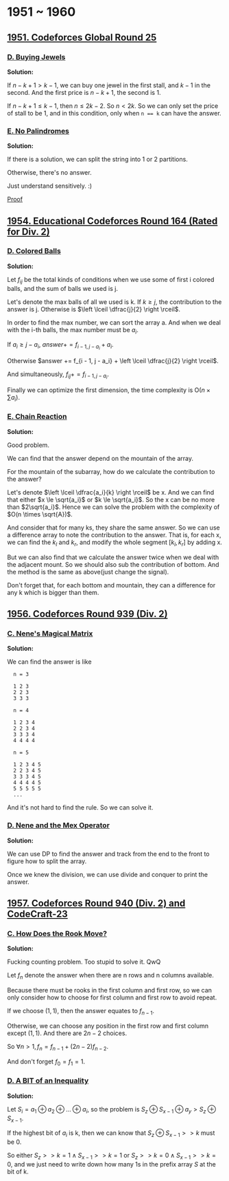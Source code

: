 # 1951 ~ 1960
## [1951. Codeforces Global Round 25](https://codeforces.com/contest/1951)

### [D. Buying Jewels](https://codeforces.com/problemset/problem/1951/D)

**Solution:**

  If $n - k + 1 > k - 1$, we can buy one jewel in the first stall, and $k - 1$ in the second.
  And the first price is $n - k + 1$, the second is $1$.

  If $n - k + 1 \le k - 1$, then $n \le 2k - 2$. So $n < 2k$. 
  So we can only set the price of stall to be $1$, and in this condition, only when `n == k` can have the answer.

### [E. No Palindromes](https://codeforces.com/problemset/problem/1951/E)

**Solution:**

  If there is a solution, we can split the string into $1$ or $2$ partitions.

  Otherwise, there's no answer.

  Just understand sensitively. :)

  [Proof](https://www.luogu.com.cn/article/6oylf8c0)


## [1954. Educational Codeforces Round 164 (Rated for Div. 2)](https://codeforces.com/contest/1954)

### [D. Colored Balls](https://codeforces.com/contest/1954/problem/D)

**Solution:**

  Let $f_{ij}$ be the total kinds of conditions when we use some of first i colored balls, and the sum of balls we used is j.

  Let's denote the max balls of all we used is k. If $k \ge j$, the contribution to the answer is j.
  Otherwise is $\left \lceil \dfrac{j}{2} \right \rceil$.

  In order to find the max number, we can sort the array a. And when we deal with the i-th balls, the max number must be $a_i$.

  If $a_i \ge j - a_i$, $answer += f_{i - 1, j - a_i} + a_i$.

  Otherwise $answer += f_{i - 1, j - a_i} + \left \lceil \dfrac{j}{2} \right \rceil$.
    
  And simultaneously, $f_{ij} += f_{i - 1, j - a_i}$.

  Finally we can optimize the first dimension, the time complexity is O($n \times \sum a_i$).


### [E. Chain Reaction](https://codeforces.com/contest/1954/problem/E)

**Solution:**

  Good problem.

  We can find that the answer depend on the mountain of the array.

  For the mountain of the subarray, how do we calculate the contribution to the answer?

  Let's denote $\left \lceil \dfrac{a_i}{k} \right \rceil$ be x. And we can find that either $x \le \sqrt{a_i}$ or $k \le \sqrt{a_i}$.
  So the x can be no more than $2\sqrt{a_i}$. Hence we can solve the problem with the complexity of $O(n \times \sqrt{A})$.

  And consider that for many ks, they share the same answer. So we can use a difference array to note the contribution to the answer.
  That is, for each x, we can find the $k_l$ and $k_r$, and modify the whole segment $[k_l, k_r]$ by adding x.

  But we can also find that we calculate the answer twice when we deal with the adjacent mount. So we should also sub the contribution of bottom.
  And the method is the same as above(just change the signal).

  Don't forget that, for each bottom and mountain, they can a difference for any k which is bigger than them.


## [1956. Codeforces Round 939 (Div. 2)](https://codeforces.com/contest/1956)


### [C. Nene's Magical Matrix](https://codeforces.com/contest/1956/problem/C)

**Solution:**

  We can find the answer is like

  ```
    n = 3

    1 2 3
    2 2 3
    3 3 3

    n = 4

    1 2 3 4
    2 2 3 4
    3 3 3 4
    4 4 4 4

    n = 5

    1 2 3 4 5
    2 2 3 4 5
    3 3 3 4 5
    4 4 4 4 5
    5 5 5 5 5
    ...
  ```

  And it's not hard to find the rule. So we can solve it.


### [D. Nene and the Mex Operator](https://codeforces.com/contest/1956/problem/D)

**Solution:**

  We can use DP to find the answer and track from the end to the front to figure how to split the array.

  Once we knew the division, we can use divide and conquer to print the answer.

  
## [1957. Codeforces Round 940 (Div. 2) and CodeCraft-23](https://codeforces.com/contest/1957)

### [C. How Does the Rook Move?](https://codeforces.com/problemset/problem/1957/C)

**Solution:**

  Fucking counting problem. Too stupid to solve it. QwQ

  Let $f_n$ denote the answer when there are n rows and n columns available.

  Because there must be rooks in the first column and first row, so we can only consider how to choose for first column and first row to avoid repeat.

  If we choose $(1, 1)$, then the answer equates to $f_{n - 1}$.

  Otherwise, we can choose any position in the first row and first column except $(1, 1)$. 
  And there are $2n - 2$ choices.

  So $\forall n > 1, f_n = f_{n - 1} + (2n - 2)f_{n - 2}$.
  
  And don't forget $f_0 = f_1 = 1$.


### [D. A BIT of an Inequality](https://codeforces.com/problemset/problem/1957/D)

**Solution:**

  Let $S_i = a_1 \oplus a_2 \oplus ... \oplus a_i$, so the problem is $S_z \oplus S_{x - 1} \oplus a_y > S_z \oplus S_{x - 1}$.

  If the highest bit of $a_i$ is k, then we can know that $S_z \oplus S_{x - 1} >> k$ must be $0$.

  So either $S_{z} >> k = 1 \wedge S_{x - 1} >> k = 1$ or $S_{z} >> k = 0 \wedge S_{x - 1} >> k = 0$,
  and we just need to write down how many 1s in the prefix array $S$ at the bit of k.
